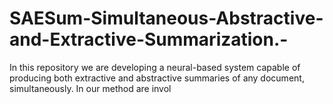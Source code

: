 # SAESum-Simultaneous-Abstractive-and-Extractive-Summarization.-
In this repository we are developing a neural-based system capable of producing both extractive and abstractive summaries of any document, simultaneously. In our method are invol 
